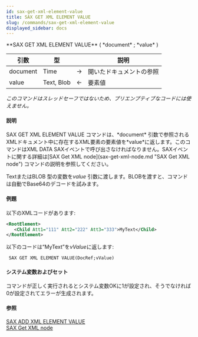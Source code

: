 ```yaml
---
id: sax-get-xml-element-value
title: SAX GET XML ELEMENT VALUE
slug: /commands/sax-get-xml-element-value
displayed_sidebar: docs
---
```


<!--REF #_command_.SAX GET XML ELEMENT VALUE.Syntax-->**SAX GET XML ELEMENT VALUE** ( *document* ; *value* )<!-- END REF-->
<!--REF #_command_.SAX GET XML ELEMENT VALUE.Params-->
| 引数 | 型 |  | 説明 |
| --- | --- | --- | --- |
| document | Time | &#8594;  | 開いたドキュメントの参照 |
| value | Text, Blob | &#8592; | 要素値 |

<!-- END REF-->

*このコマンドはスレッドセーフではないため、プリエンプティブなコードには使えません。*


#### 説明 

<!--REF #_command_.SAX GET XML ELEMENT VALUE.Summary-->SAX GET XML ELEMENT VALUE コマンドは、*document* 引数で参照されるXMLドキュメント中に存在するXML要素の要素値を*value*に返します。<!-- END REF-->このコマンドはXML DATA SAXイベントで呼び出さなければなりません。SAXイベントに関する詳細は[SAX Get XML node](sax-get-xml-node.md "SAX Get XML node") コマンドの説明を参照してください。

TextまたはBLOB 型の変数を*value* 引数に渡します。BLOBを渡すと、コマンドは自動でBase64のデコードを試みます。

#### 例題 

以下のXMLコードがあります:

```XML
<RootElement>
   <Child Att1="111" Att2="222" Att3="333">MyText</Child>
</RootElement>
```

以下のコードは“MyText”を*vValue*に返します:

```4d
 SAX GET XML ELEMENT VALUE(DocRef;vValue)
```

#### システム変数およびセット 

コマンドが正しく実行されるとシステム変数OKに1が設定され、そうでなければ0が設定されてエラーが生成されます。

#### 参照 

[SAX ADD XML ELEMENT VALUE](sax-add-xml-element-value.md)  
[SAX Get XML node](sax-get-xml-node.md)  